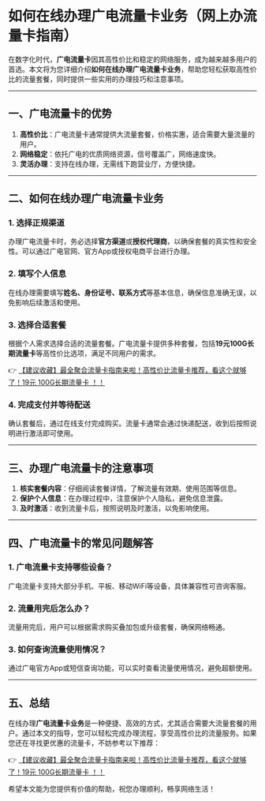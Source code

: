 # 如何在线办理广电流量卡业务（网上办流量卡指南）

在数字化时代，**广电流量卡**因其高性价比和稳定的网络服务，成为越来越多用户的首选。本文将为您详细介绍**如何在线办理广电流量卡业务**，帮助您轻松获取高性价比的流量套餐，同时提供一些实用的办理技巧和注意事项。

---

## 一、广电流量卡的优势

1. **高性价比**：广电流量卡通常提供大流量套餐，价格实惠，适合需要大量流量的用户。
2. **网络稳定**：依托广电的优质网络资源，信号覆盖广，网络速度快。
3. **灵活办理**：支持在线办理，无需线下跑营业厅，方便快捷。

---

## 二、如何在线办理广电流量卡业务

### 1. 选择正规渠道
办理广电流量卡时，务必选择**官方渠道**或**授权代理商**，以确保套餐的真实性和安全性。可以通过广电官网、官方App或授权电商平台进行办理。

### 2. 填写个人信息
在线办理需要填写**姓名、身份证号、联系方式**等基本信息，确保信息准确无误，以免影响后续激活和使用。

### 3. 选择合适套餐
根据个人需求选择合适的流量套餐。广电流量卡提供多种套餐，包括**19元100G长期流量卡**等高性价比选项，满足不同用户的需求。

👉 [【建议收藏】最全聚合流量卡指南来啦！高性价比流量卡推荐，看这个就够了！19元 100G长期流量卡 ！！](https://bit.ly/Liuliangka)

### 4. 完成支付并等待配送
确认套餐后，通过在线支付完成购买。流量卡通常会通过快递配送，收到后按照说明进行激活即可使用。

---

## 三、办理广电流量卡的注意事项

1. **核实套餐内容**：仔细阅读套餐详情，了解流量有效期、使用范围等信息。
2. **保护个人信息**：在办理过程中，注意保护个人隐私，避免信息泄露。
3. **及时激活**：收到流量卡后，按照说明及时激活，以免影响使用。

---

## 四、广电流量卡的常见问题解答

### 1. 广电流量卡支持哪些设备？
广电流量卡支持大部分手机、平板、移动WiFi等设备，具体兼容性可咨询客服。

### 2. 流量用完后怎么办？
流量用完后，用户可以根据需求购买叠加包或升级套餐，确保网络畅通。

### 3. 如何查询流量使用情况？
通过广电官方App或短信查询功能，可以实时查看流量使用情况，避免超额使用。

---

## 五、总结

在线办理**广电流量卡业务**是一种便捷、高效的方式，尤其适合需要大流量套餐的用户。通过本文的指导，您可以轻松完成办理流程，享受高性价比的流量服务。如果您还在寻找更优惠的流量卡，不妨参考以下推荐：

👉 [【建议收藏】最全聚合流量卡指南来啦！高性价比流量卡推荐，看这个就够了！19元 100G长期流量卡 ！！](https://bit.ly/Liuliangka)

希望本文能为您提供有价值的帮助，祝您办理顺利，畅享网络生活！